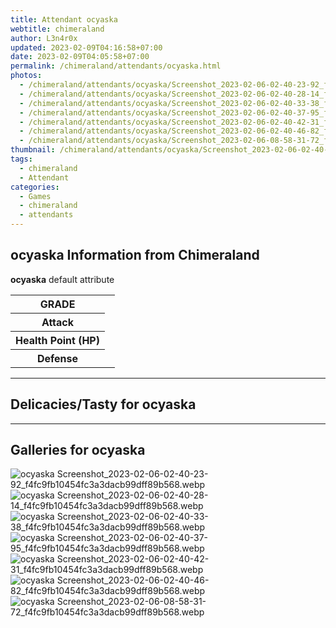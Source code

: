 ```yaml
---
title: Attendant ocyaska
webtitle: chimeraland
author: L3n4r0x
updated: 2023-02-09T04:16:58+07:00
date: 2023-02-09T04:05:58+07:00
permalink: /chimeraland/attendants/ocyaska.html
photos:
  - /chimeraland/attendants/ocyaska/Screenshot_2023-02-06-02-40-23-92_f4fc9fb10454fc3a3dacb99dff89b568.webp
  - /chimeraland/attendants/ocyaska/Screenshot_2023-02-06-02-40-28-14_f4fc9fb10454fc3a3dacb99dff89b568.webp
  - /chimeraland/attendants/ocyaska/Screenshot_2023-02-06-02-40-33-38_f4fc9fb10454fc3a3dacb99dff89b568.webp
  - /chimeraland/attendants/ocyaska/Screenshot_2023-02-06-02-40-37-95_f4fc9fb10454fc3a3dacb99dff89b568.webp
  - /chimeraland/attendants/ocyaska/Screenshot_2023-02-06-02-40-42-31_f4fc9fb10454fc3a3dacb99dff89b568.webp
  - /chimeraland/attendants/ocyaska/Screenshot_2023-02-06-02-40-46-82_f4fc9fb10454fc3a3dacb99dff89b568.webp
  - /chimeraland/attendants/ocyaska/Screenshot_2023-02-06-08-58-31-72_f4fc9fb10454fc3a3dacb99dff89b568.webp
thumbnail: /chimeraland/attendants/ocyaska/Screenshot_2023-02-06-02-40-23-92_f4fc9fb10454fc3a3dacb99dff89b568.webp
tags:
  - chimeraland
  - Attendant
categories:
  - Games
  - chimeraland
  - attendants
---
```


<section id="bootstrap-wrapper"><link rel="stylesheet" href="https://rawcdn.githack.com/dimaslanjaka/Web-Manajemen/0c3b5aa1813bd4abcd2c11bf3e37928b15c28664/css/bootstrap-5-3-0-alpha3-wrapper.css"/><h2 id="attribute">ocyaska Information from Chimeraland</h2><p><b>ocyaska</b> default attribute <table><tr><th>GRADE</th><td></td></tr><tr><th>Attack</th><td></td></tr><tr><th>Health Point (HP)</th><td></td></tr><tr><th>Defense</th><td></td></tr></table></p><hr/><h2 id="delicacies">Delicacies/Tasty for ocyaska</h2><div class="text-white bg-dark"></div><hr/><div id="gallery"><h2>Galleries for ocyaska</h2><div class="row"><div class="col-lg-6 col-12"><img src="/chimeraland/attendants/ocyaska/Screenshot_2023-02-06-02-40-23-92_f4fc9fb10454fc3a3dacb99dff89b568.webp" alt="ocyaska Screenshot_2023-02-06-02-40-23-92_f4fc9fb10454fc3a3dacb99dff89b568.webp"/></div><div class="col-lg-6 col-12"><img src="/chimeraland/attendants/ocyaska/Screenshot_2023-02-06-02-40-28-14_f4fc9fb10454fc3a3dacb99dff89b568.webp" alt="ocyaska Screenshot_2023-02-06-02-40-28-14_f4fc9fb10454fc3a3dacb99dff89b568.webp"/></div><div class="col-lg-6 col-12"><img src="/chimeraland/attendants/ocyaska/Screenshot_2023-02-06-02-40-33-38_f4fc9fb10454fc3a3dacb99dff89b568.webp" alt="ocyaska Screenshot_2023-02-06-02-40-33-38_f4fc9fb10454fc3a3dacb99dff89b568.webp"/></div><div class="col-lg-6 col-12"><img src="/chimeraland/attendants/ocyaska/Screenshot_2023-02-06-02-40-37-95_f4fc9fb10454fc3a3dacb99dff89b568.webp" alt="ocyaska Screenshot_2023-02-06-02-40-37-95_f4fc9fb10454fc3a3dacb99dff89b568.webp"/></div><div class="col-lg-6 col-12"><img src="/chimeraland/attendants/ocyaska/Screenshot_2023-02-06-02-40-42-31_f4fc9fb10454fc3a3dacb99dff89b568.webp" alt="ocyaska Screenshot_2023-02-06-02-40-42-31_f4fc9fb10454fc3a3dacb99dff89b568.webp"/></div><div class="col-lg-6 col-12"><img src="/chimeraland/attendants/ocyaska/Screenshot_2023-02-06-02-40-46-82_f4fc9fb10454fc3a3dacb99dff89b568.webp" alt="ocyaska Screenshot_2023-02-06-02-40-46-82_f4fc9fb10454fc3a3dacb99dff89b568.webp"/></div><div class="col-lg-6 col-12"><img src="/chimeraland/attendants/ocyaska/Screenshot_2023-02-06-08-58-31-72_f4fc9fb10454fc3a3dacb99dff89b568.webp" alt="ocyaska Screenshot_2023-02-06-08-58-31-72_f4fc9fb10454fc3a3dacb99dff89b568.webp"/></div></div></div></section>